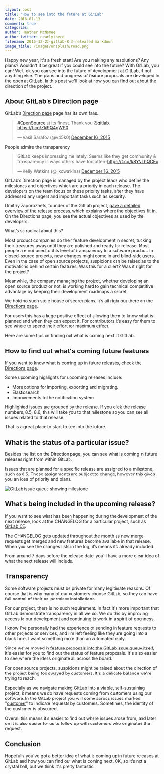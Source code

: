 ```yaml
---
layout: post
title: "How to see into the future at GitLab"
date: 2016-01-13
comments: true
categories: 
author: Heather McNamee
author_twitter: nearlythere
filename: 2015-12-22-gitlab-8-3-released.markdown
image_title: /images/unsplash/road.png
---
```


Happy new year, it's a fresh start! Are you making any resolutions? Any plans? Wouldn't it be great if you could see into the future? With GitLab, you can! Well, ok you can see into the future of development at GitLab, if not anything else. The plans and progress of feature proposals are developed in the open at GitLab. In this post we'll look at how you can find out about the direction of the project.

<!-- more -->

## About GitLab’s Direction page 

GitLab’s [Direction page](https://about.gitlab.com/direction/) page has its own fans. 

<blockquote class="twitter-tweet" lang="en"><p lang="en" dir="ltr"><a href="https://twitter.com/hashtag/OpenSource?src=hash">#OpenSource</a> at its finest. Thank you <a href="https://twitter.com/gitlab">@gitlab</a>. &#10;<a href="https://t.co/Zkl9Q4gWP0">https://t.co/Zkl9Q4gWP0</a></p>&mdash; Vasil Sarafov (@v45k0) <a href="https://twitter.com/v45k0/status/677139532215689219">December 16, 2015</a></blockquote>
<script async src="//platform.twitter.com/widgets.js" charset="utf-8"></script>

People admire the transparency. 

<blockquote class="twitter-tweet" lang="en"><p lang="en" dir="ltr">GitLab keeps impressing me lately. Seems like they get community &amp; transparency in ways others have forgotten-<a href="https://t.co/k8YVLhQCEx">https://t.co/k8YVLhQCEx</a></p>&mdash; Kelly Watkins (@_kcwatkins) <a href="https://twitter.com/_kcwatkins/status/676917197709680640">December 16, 2015</a></blockquote>
<script async src="//platform.twitter.com/widgets.js" charset="utf-8"></script>

GitLab’s Direction page is managed by the project leads who define the milestones and objectives which are a priority in each release. The developers on the team focus on these priority tasks, after they have addressed any urgent and important tasks such as security.

Dmitriy Zaporozhets, founder of the GitLab project, [gave a detailed overview of the release process](https://about.gitlab.com/2015/12/17/gitlab-release-process/), which explains where the objectives fit in. On the Directions page, you see the actual objectives as used by the developers.

What’s so radical about this? 

Most product companies do their feature development in secret, tucking their treasures away until they are polished and ready for release. Most people are not used to this level of transparency in a software product. In closed-source projects, new changes might come in and blind-side users. Even in the case of open source projects, suspicions can be raised as to the motivations behind certain features. Was this for a client? Was it right for the project? 

Meanwhile, the company managing the project, whether developing an open source product or not, is working hard to gain technical competitive advantage by keeping their development roadmaps a secret. 

We hold no such store house of secret plans. It’s all right out there on the [Directions page](https://about.gitlab.com/direction/).

For users this has a huge positive effect of allowing them to know what is planned and when they can expect it. For contributors it’s easy for them to see where to spend their effort for maximum effect. 

Here are some tips on finding out what is coming next at GitLab.

## How to find out what's coming future features

If you want to know what is coming up in future releases, check the [Directions page](https://about.gitlab.com/direction/). 

Some upcoming highlights for upcoming releases include:

- More options for importing, exporting and migrating. 
- Elasticsearch
- Improvements to the notification system

Highlighted issues are grouped by the release. If you click the release numbers, 8.5, 8.6, this will take you to that milestone so you can see all issues related to that release. 

That is a great place to start to see into the future.  

## What is the status of a particular issue?

Besides the list on the Direction page, you can see what is coming in future releases right from within GitLab.

Issues that are planned for a specific release are assigned to a milestone, such as 8.5. These assignments are subject to change, however this gives you an idea of priority and plans. 

![GitLab issue queue showing milestone](/images/blogimages/blog-future-releases.jpg)

## What’s being included in the upcoming release?

If you want to see what has been happening during the development of the next release, look at the CHANGELOG for a particular project, such as [GitLab CE](https://gitlab.com/gitlab-org/gitlab-ce/blob/master/CHANGELOG).

The CHANGELOG gets updated throughout the month as new merge requests get merged and new features become available in that release. When you see the changes lists in the log, it’s means it’s already included.

From around 7 days before the release date, you'll have a more clear idea of what the next release will include.

## Transparency

Some software projects must be private for many legitimate reasons. Of course that is why many of our customers choose GitLab, so they can have full control of their on-permises installations.

For our project, there is no such requirement. In fact it's more important that GitLab demonstrate transparency in all we do. We do this by improving access to our development and continuing to work in a spirit of openness.

I know I've personally had the experience of sending in feature requests to other projects or services, and I'm left feeling like they are going into a black hole. I want something more than an automated reply. 

Since we've moved in [feature proposals into the GitLab issue queue itself](https://about.gitlab.com/2015/12/16/improving-open-development-for-everyone/), it's easier for you to find out the status of feature proposals. It's also easier to see where the ideas originate all across the board.

For open source projects, suspicions might be raised about the direction of the project being too swayed by customers. It's a delicate balance we're trying to reach.

Especially as we navigate making GitLab into a viable, self-sustaining project, it means we do have requests coming from customers using our software. In the GitLab project you will come across issues marked "[customer](https://gitlab.com/gitlab-org/gitlab-ce/issues?label_name=customer)" to indicate requests by customers. Sometimes, the identity of the customer is obscured.

Overall this means it's easier to find out where issues arose from, and later on it is also easier for us to follow up with customers who originated the request.

## Conclusion

Hopefully you've got a better idea of what is coming up in future releases at GitLab and how you can find out what is coming next. OK, so it’s not a crystal ball, but we think it's pretty fantastic.
